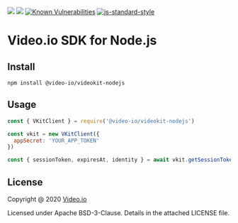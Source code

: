 ![](https://github.com/Video-io/videokit-nodejs/workflows/Node.js%20CI/badge.svg?branch=main)
![](https://github.com/Video-io/videokit-nodejs/workflows/Node.js%20Package/badge.svg)
[![Known Vulnerabilities](https://snyk.io/test/github/Video-io/videokit-nodejs/badge.svg)](https://snyk.io/test/github/Video-io/videokit-nodejs)
[![js-standard-style](https://img.shields.io/badge/code%20style-standard-brightgreen.svg?style=flat)](http://standardjs.com/)


# Video.io SDK for Node.js

Install
-------

    npm install @video-io/videokit-nodejs

Usage
-----

```javascript
const { VKitClient } = require('@video-io/videokit-nodejs')

const vkit = new VKitClient({
  appSecret: 'YOUR_APP_TOKEN'
})

const { sessionToken, expiresAt, identity } = await vkit.getSessionToken('END_USER_ID')

```

License
-------

Copyright @ 2020 [Video.io](https://video.io)

Licensed under Apache BSD-3-Clause.  Details in the attached LICENSE
file.